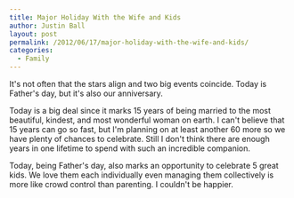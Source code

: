 ```yaml
---
title: Major Holiday With the Wife and Kids
author: Justin Ball
layout: post
permalink: /2012/06/17/major-holiday-with-the-wife-and-kids/
categories:
  - Family
---
```

It's not often that the stars align and two big events coincide. Today is Father's day, but it's also our anniversary.

Today is a big deal since it marks 15 years of being married to the most beautiful, kindest, and most wonderful woman on earth. I can't believe that 15 years can go so fast, but I'm planning on at least another 60 more so we have plenty of chances to celebrate. Still I don't think there are enough years in one lifetime to spend with such an incredible companion.

Today, being Father's day, also marks an opportunity to celebrate 5 great kids. We love them each individually even managing them collectively is more like crowd control than parenting. I couldn't be happier.